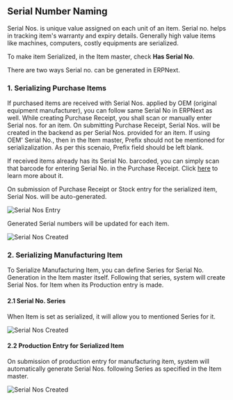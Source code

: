 ## Serial Number Naming

Serial Nos. is unique value assigned on each unit of an item. Serial no. helps in tracking item's warranty and expiry details. Generally high value items like machines, computers, costly equipments are serialized.

To make item Serialized, in the Item master, check **Has Serial No**.

There are two ways Serial no. can be generated in ERPNext.

### 1\. Serializing Purchase Items

If purchased items are received with Serial Nos. applied by OEM (original equipment manufacturer), you can follow same Serial No in ERPNext as well. While creating Purchase Receipt, you shall scan or manually enter Serial nos. for an item. On submitting Purchase Receipt, Serial Nos. will be created in the backend as per Serial Nos. provided for an item. If using OEM' Serial No., then in the Item master, Prefix should not be mentioned for serializalization. As per this scenaio, Prefix field should be left blank.

If received items already has its Serial No. barcoded, you can simply scan that barcode for entering Serial No. in the Purchase Receipt. Click [here](https://frappe.io/blog/management/using-barcodes-to-ease-data-entry) to learn more about it.

On submission of Purchase Receipt or Stock entry for the serialized item, Serial Nos. will be auto-generated.

![Serial Nos Entry](https://docs.erpnext.com/files/serial-naming-1.png)

Generated Serial numbers will be updated for each item.

![Serial Nos Created](https://docs.erpnext.com/files/serial-naming-2.png)

### 2\. Serializing Manufacturing Item

To Serialize Manufacturing Item, you can define Series for Serial No. Generation in the Item master itself. Following that series, system will create Serial Nos. for Item when its Production entry is made.

#### 2.1 Serial No. Series

When Item is set as serialized, it will allow you to mentioned Series for it.

![Serial Nos Created](https://docs.erpnext.com/files/serial-naming-3.png)

#### 2.2 Production Entry for Serialized Item

On submission of production entry for manufacturing item, system will automatically generate Serial Nos. following Series as specified in the Item master.

![Serial Nos Created](https://docs.erpnext.com/files/serial-naming-4.png)